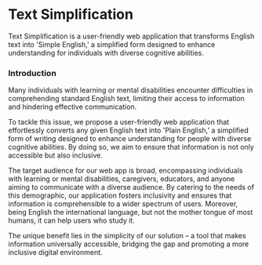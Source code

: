 # Text Simplification
Text Simplification is a user-friendly web application that transforms English text into 'Simple English,' a simplified form designed to enhance understanding for individuals with diverse cognitive abilities.

### Introduction
Many individuals with learning or mental disabilities encounter difficulties in comprehending standard English text, limiting their access to information and hindering effective communication. 

To tackle this issue, we propose a user-friendly web application that effortlessly converts any given English text into 'Plain English,' a simplified form of writing designed to enhance understanding for people with diverse cognitive abilities. By doing so, we aim to ensure that information is not only accessible but also inclusive. 

The target audience for our web app is broad, encompassing individuals with learning or mental disabilities, caregivers, educators, and anyone aiming to communicate with a diverse audience. By catering to the needs of this demographic, our application fosters inclusivity and ensures that information is comprehensible to a wider spectrum of users. Moreover, being English the international language, but not the mother tongue of most humans, it can help users who study it. 

The unique benefit lies in the simplicity of our solution – a tool that makes information universally accessible, bridging the gap and promoting a more inclusive digital environment.
